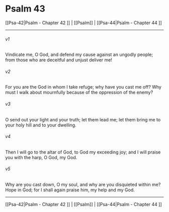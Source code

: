# Psalm 43

[[Psa-42|Psalm - Chapter 42 ]] | [[Psalm]] | [[Psa-44|Psalm - Chapter 44 ]]
***

###### v1
Vindicate me, O God, and defend my cause against an ungodly people; from those who are deceitful and unjust deliver me!
###### v2
For you are the God in whom I take refuge; why have you cast me off? Why must I walk about mournfully because of the oppression of the enemy?
###### v3
O send out your light and your truth; let them lead me; let them bring me to your holy hill and to your dwelling.
###### v4
Then I will go to the altar of God, to God my exceeding joy; and I will praise you with the harp, O God, my God.
###### v5
Why are you cast down, O my soul, and why are you disquieted within me? Hope in God; for I shall again praise him, my help and my God.

***

[[Psa-42|Psalm - Chapter 42 ]] | [[Psalm]] | [[Psa-44|Psalm - Chapter 44 ]]
